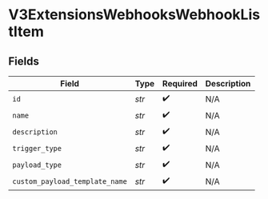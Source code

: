 # V3ExtensionsWebhooksWebhookListItem


## Fields

| Field                          | Type                           | Required                       | Description                    |
| ------------------------------ | ------------------------------ | ------------------------------ | ------------------------------ |
| `id`                           | *str*                          | :heavy_check_mark:             | N/A                            |
| `name`                         | *str*                          | :heavy_check_mark:             | N/A                            |
| `description`                  | *str*                          | :heavy_check_mark:             | N/A                            |
| `trigger_type`                 | *str*                          | :heavy_check_mark:             | N/A                            |
| `payload_type`                 | *str*                          | :heavy_check_mark:             | N/A                            |
| `custom_payload_template_name` | *str*                          | :heavy_check_mark:             | N/A                            |